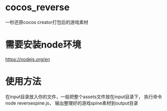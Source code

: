 # cocos_reverse
一秒还原cocos creator打包后的游戏素材

# 需要安装node环境
https://nodejs.org/en

# 使用方法
在input目录放入你的文件，一般把整个assets文件放在input目录下，
执行命令 node reversespine.js，
输出整理好的游戏spine素材到output目录
